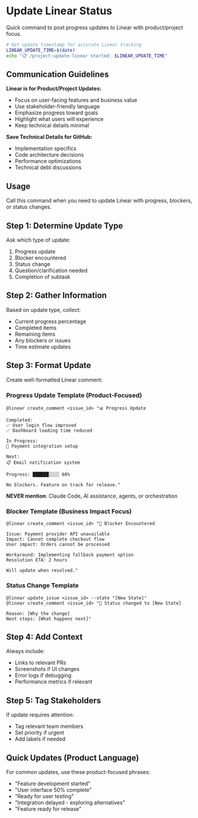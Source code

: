 # Update Linear Status

Quick command to post progress updates to Linear with product/project focus.

```bash
# Get update timestamp for accurate Linear tracking
LINEAR_UPDATE_TIME=$(date)
echo "📋 /project:update-linear started: $LINEAR_UPDATE_TIME"
```

## Communication Guidelines
**Linear is for Product/Project Updates:**
- Focus on user-facing features and business value
- Use stakeholder-friendly language
- Emphasize progress toward goals
- Highlight what users will experience
- Keep technical details minimal

**Save Technical Details for GitHub:**
- Implementation specifics
- Code architecture decisions
- Performance optimizations
- Technical debt discussions

## Usage
Call this command when you need to update Linear with progress, blockers, or status changes.

## Step 1: Determine Update Type
Ask which type of update:
1. Progress update
2. Blocker encountered
3. Status change
4. Question/clarification needed
5. Completion of subtask

## Step 2: Gather Information
Based on update type, collect:
- Current progress percentage
- Completed items
- Remaining items
- Any blockers or issues
- Time estimate updates

## Step 3: Format Update
Create well-formatted Linear comment:

### Progress Update Template (Product-Focused)
```
@linear create_comment <issue_id> "📊 Progress Update

Completed:
✅ User login flow improved
✅ Dashboard loading time reduced

In Progress:
🔄 Payment integration setup

Next:
📋 Email notification system

Progress: ██████░░░░ 60%

No blockers. Feature on track for release."
```

**NEVER mention**: Claude Code, AI assistance, agents, or orchestration

### Blocker Template (Business Impact Focus)
```
@linear create_comment <issue_id> "🚨 Blocker Encountered

Issue: Payment provider API unavailable
Impact: Cannot complete checkout flow
User impact: Orders cannot be processed

Workaround: Implementing fallback payment option
Resolution ETA: 2 hours

Will update when resolved."
```

### Status Change Template
```
@linear update_issue <issue_id> --state "[New State]"
@linear create_comment <issue_id> "📌 Status changed to [New State]

Reason: [Why the change]
Next steps: [What happens next]"
```

## Step 4: Add Context
Always include:
- Links to relevant PRs
- Screenshots if UI changes
- Error logs if debugging
- Performance metrics if relevant

## Step 5: Tag Stakeholders
If update requires attention:
- Tag relevant team members
- Set priority if urgent
- Add labels if needed

## Quick Updates (Product Language)
For common updates, use these product-focused phrases:
- "Feature development started"
- "User interface 50% complete"
- "Ready for user testing"
- "Integration delayed - exploring alternatives"
- "Feature ready for release"